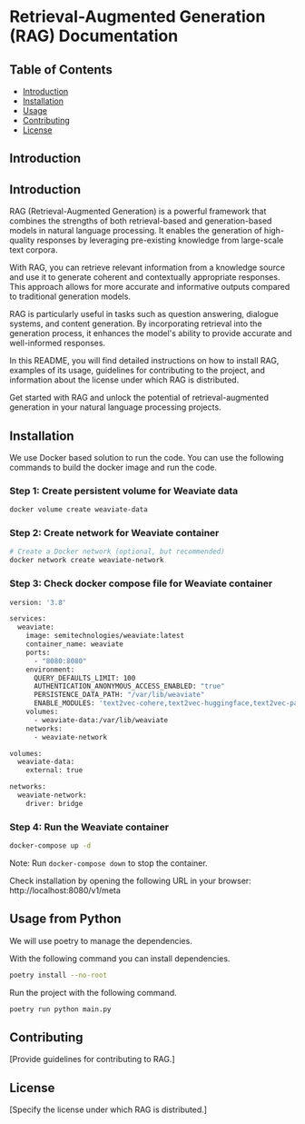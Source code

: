 # Retrieval-Augmented Generation (RAG) Documentation

## Table of Contents

- [Introduction](#introduction)
- [Installation](#installation)
- [Usage](#usage)
- [Contributing](#contributing)
- [License](#license)

## Introduction

## Introduction

RAG (Retrieval-Augmented Generation) is a powerful framework that combines the strengths of both retrieval-based and generation-based models in natural language processing. It enables the generation of high-quality responses by leveraging pre-existing knowledge from large-scale text corpora.

With RAG, you can retrieve relevant information from a knowledge source and use it to generate coherent and contextually appropriate responses. This approach allows for more accurate and informative outputs compared to traditional generation models.

RAG is particularly useful in tasks such as question answering, dialogue systems, and content generation. By incorporating retrieval into the generation process, it enhances the model's ability to provide accurate and well-informed responses.

In this README, you will find detailed instructions on how to install RAG, examples of its usage, guidelines for contributing to the project, and information about the license under which RAG is distributed.

Get started with RAG and unlock the potential of retrieval-augmented generation in your natural language processing projects.

## Installation

We use Docker based solution to run the code. You can use the following commands to build the docker image and run the code.

### Step 1: Create persistent volume for Weaviate data

```bash
docker volume create weaviate-data
```

### Step 2: Create network for Weaviate container

```bash
# Create a Docker network (optional, but recommended)
docker network create weaviate-network
```

### Step 3: Check docker compose file for Weaviate container

```bash
version: '3.8'

services:
  weaviate:
    image: semitechnologies/weaviate:latest
    container_name: weaviate
    ports:
      - "8080:8080"
    environment:
      QUERY_DEFAULTS_LIMIT: 100
      AUTHENTICATION_ANONYMOUS_ACCESS_ENABLED: "true"
      PERSISTENCE_DATA_PATH: "/var/lib/weaviate"
      ENABLE_MODULES: 'text2vec-cohere,text2vec-huggingface,text2vec-palm,text2vec-openai,generative-openai,generative-cohere,generative-palm,ref2vec-centroid,reranker-cohere,qna-openai'
    volumes:
      - weaviate-data:/var/lib/weaviate
    networks:
      - weaviate-network

volumes:
  weaviate-data:
    external: true

networks:
  weaviate-network:
    driver: bridge

```

### Step 4: Run the Weaviate container

```bash
docker-compose up -d
```

Note: Run `docker-compose down` to stop the container.

Check installation by opening the following URL in your browser: http://localhost:8080/v1/meta

## Usage from Python

We will use poetry to manage the dependencies.

With the following command you can install dependencies.

```bash
poetry install --no-root
```

Run the project with the following command.

```bash
poetry run python main.py
```

## Contributing

[Provide guidelines for contributing to RAG.]

## License

[Specify the license under which RAG is distributed.]
